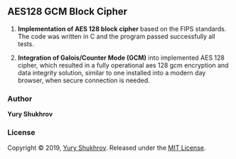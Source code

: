 ## AES128 GCM Block Cipher ##

1. **Implementation of AES 128 block cipher** based on the FIPS standards. The code was written in C and the program passed successfully all tests.

2. **Integration of Galois/Counter Mode (GCM)** into implemented AES 128 cipher, which resulted in a fully operational aes 128 gcm encryption and data integrity solution, similar to one installed into a modern day browser, when secure connection is needed.

### Author

**Yury Shukhrov**

### License

Copyright © 2019, [Yury Shukhrov](https://github.com/yuryshukhrov).
Released under the [MIT License](LICENSE).


